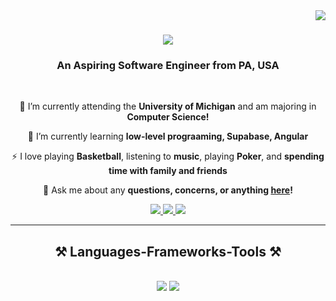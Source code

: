 <img align="right" src="https://visitor-badge.laobi.icu/badge?page_id=ohmp7.ohmp7" />

<h1 align="center">
    <img src="https://readme-typing-svg.herokuapp.com/?font=Righteous&size=35&center=true&vCenter=true&width=500&height=70&duration=4000&lines=Hi+There!+👋;+I'm+Ohm+Patel!;" />
</h1>

<h3 align="center">An Aspiring Software Engineer from PA, USA</h3>

<br/>

<div align="center">
 
 🔭 I’m currently attending the **University of Michigan** and am majoring in **Computer Science!**
 
 🌱 I’m currently learning **low-level prograaming, Supabase, Angular**

⚡ I love playing **Basketball**, listening to **music**, playing **Poker**, and **spending time with family and friends**

💬 Ask me about any **questions, concerns, or anything [here](https://github.com/ohmp7/ohmp7/issues)!**


 </div>
 
<div align="center"> 
  <a href="mailto:ohm7p1234@gmail.com">
    <img src="https://img.shields.io/badge/Gmail-333333?style=for-the-badge&logo=gmail&logoColor=red" />
  </a>
  <a href="https://www.linkedin.com/in/ohm-patel7/" target="_blank">
    <img src="https://img.shields.io/badge/LinkedIn-0077B5?style=for-the-badge&logo=linkedin&logoColor=white" target="_blank" />
  </a>
  <a href="https://https://github.com/ohmp7/" target="_blank">
     <img src="https://img.shields.io/badge/Portfolio-FF5722?style=for-the-badge&logo=todoist&logoColor=white" target="_blank" /> <!-- sqlite, safari, google-chrome are other good icon options -->
  </a>
</div>

 <hr/>
 
<h2 align="center">⚒️ Languages-Frameworks-Tools ⚒️</h2>
<br/>
<div align="center">
    <img src="https://skillicons.dev/icons?i=react,kubernetes,docker,html,css,vscode,github,figma,tailwind,git,r" />
    <img src="https://skillicons.dev/icons?i=nodejs,python,javascript,typescript,cpp,firebase,arduino,c,java,nextjs,postgresql,aws" /><br>
</div>

<br/>
